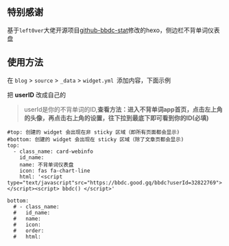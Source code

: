## 特别感谢

基于`left0ver`大佬开源项目[github-bbdc-stat](https://github.com/left0ver/github-bbdc-stat)修改的hexo，侧边栏不背单词仪表盘

## 使用方法

在 `blog` >  `source` > `_data` > `widget.yml `添加内容，下面示例

把 **userID** 改成自己的

> userId是你的不背单词的ID,**查看方法：进入不背单词app首页，点击左上角的头像，再点击右上角的设置，往下拉到最底下即可看到你的ID(必填)**

```
#top: 创建的 widget 会出现在非 sticky 区域（即所有页面都会显示)
#bottom: 创建的 widget 会出现在 sticky 区域（除了文章页都会显示)
top:
  - class_name: card-webinfo
    id_name:
    name: 不背单词仪表盘
    icon: fas fa-chart-line
    html: '<script type="text/javascript"src="https://bbdc.good.gq/bbdc?userId=32822769"></script><script> bbdc() </script>'

bottom:
  # - class_name:
  #   id_name:
  #   name:
  #   icon:
  #   order:
  #   html:
```


